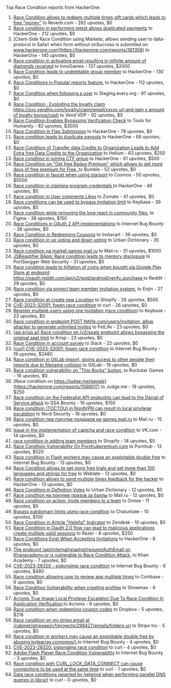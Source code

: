 Top Race Condition reports from HackerOne:

1. [Race Condition allows to redeem multiple times gift cards which leads to free "money"](https://hackerone.com/reports/759247) to Reverb.com - 282 upvotes, $0
2. [Race condition in performing retest allows duplicated payments](https://hackerone.com/reports/429026) to HackerOne - 212 upvotes, $0
3. [Client-Side Race Condition using Marketo, allows sending user to data-protocol in Safari when form without onSuccess is submitted on www.hackerone.com](https://hackerone.com/reports/381356) to HackerOne - 145 upvotes, $0
4. [Race condition in activating email resulting in infinite amount of diamonds received](https://hackerone.com/reports/509629) to InnoGames - 137 upvotes, $2000
5. [Race Condition leads to undeletable group member](https://hackerone.com/reports/604534) to HackerOne - 130 upvotes, $0
6. [Race Conditions in Popular reports feature.](https://hackerone.com/reports/146845) to HackerOne - 112 upvotes, $0
7. [Race Condition when following a user](https://hackerone.com/reports/927384) to Staging.every.org - 97 upvotes, $0
8. [Race Condition : Exploiting the loyalty claim https://xxx.vendhq.com/loyalty/claim/email/xxxxx url and gain x amount of loyalty bonus/cash](https://hackerone.com/reports/331940) to Vend VDP - 92 upvotes, $0
9. [Race Condition Enables Bypassing Verification Check](https://hackerone.com/reports/2110030) to Tools for Humanity - 82 upvotes, $3000
10. [Race Condition in Flag Submission](https://hackerone.com/reports/454949) to HackerOne - 78 upvotes, $0
11. [Race condition leads to duplicate payouts](https://hackerone.com/reports/220445) to HackerOne - 68 upvotes, $0
12. [Race Condition of Transfer data Credits to Organization Leads to Add Extra free Data Credits to the Organization](https://hackerone.com/reports/974892) to Helium - 63 upvotes, $250
13. [Race condition in joining CTF group](https://hackerone.com/reports/1540969) to HackerOne - 61 upvotes, $500
14. [Race Condition on "Get free Badoo Premium" which allows to get more days of free premium for Free. ](https://hackerone.com/reports/1037430) to Bumble - 52 upvotes, $0
15. [Race condition in faucet when using starport](https://hackerone.com/reports/1438052) to Cosmos - 50 upvotes, $5000
16. [Race condition in claiming program credentials ](https://hackerone.com/reports/488985) to HackerOne - 46 upvotes, $0
17. [Race condition in User comments  Likes](https://hackerone.com/reports/1409913) to Zomato - 41 upvotes, $0
18. [Race conditions can be used to bypass invitation limit](https://hackerone.com/reports/115007) to Keybase - 39 upvotes, $0
19. [Race condition while removing the love react in community files.](https://hackerone.com/reports/996141) to Figma - 38 upvotes, $150
20. [Race Conditions in OAuth 2 API implementations](https://hackerone.com/reports/55140) to Internet Bug Bounty - 38 upvotes, $0
21. [Race Condition in Redeeming Coupons](https://hackerone.com/reports/157996) to Instacart - 36 upvotes, $0
22. [Race condition in up voting and down voting](https://hackerone.com/reports/183837) to Urban Dictionary - 35 upvotes, $0
23. [Race condition на market.games.mail.ru](https://hackerone.com/reports/317557) to Mail.ru - 31 upvotes, $1000
24. [JSBeautifier BApp: Race condition leads to memory disclosure](https://hackerone.com/reports/187134) to PortSwigger Web Security - 31 upvotes, $0
25. [Race condition leads to Inflation of coins when bought via Google Play Store at endpoint https://oauth.reddit.com/api/v2/gold/android/verify_purchase ](https://hackerone.com/reports/801743) to Reddit - 29 upvotes, $0
26. [Race condition via project team member invitation system.](https://hackerone.com/reports/1108291) to Enjin - 27 upvotes, $0
27. [Race condition at create new Location](https://hackerone.com/reports/413759) to Shopify - 26 upvotes, $500
28. [CVE-2023-32001: fopen race condition](https://hackerone.com/reports/2039870) to curl - 26 upvotes, $0
29. [Register multiple users using one invitation (race condition)](https://hackerone.com/reports/148609) to Keybase - 23 upvotes, $0
30. [Race condition in endpoint POST fetlife.com/users/invitation, allow attacker to generate unlimited invites](https://hackerone.com/reports/1460373) to FetLife - 23 upvotes, $0
31. [[api.krisp.ai] Race condition on /v2/seats endpoint allows bypassing the original seat limit](https://hackerone.com/reports/1418419) to Krisp - 23 upvotes, $0
32. [Race Condition in account survey](https://hackerone.com/reports/165570) to Slack - 22 upvotes, $0
33. [[curl] CVE-2023-32001: fopen race condition](https://hackerone.com/reports/2078571) to Internet Bug Bounty - 19 upvotes, $2480
34. [Race condition in GitLab import, giving access to other people their imports due to filename collision](https://hackerone.com/reports/214028) to GitLab - 19 upvotes, $0
35. [Race condition vulnerability on "This Rocks" button.](https://hackerone.com/reports/474021) to Rockstar Games - 19 upvotes, $0
36. [Race condition on https://judge.me/people](https://hackerone.com/reports/1566017) to Judge.me  - 18 upvotes, $250
37. [Race condition on the Federalist API endpoints can lead to the Denial of Service attack](https://hackerone.com/reports/249319) to GSA Bounty - 16 upvotes, $150
38. [Race condition (TOCTOU) in NordVPN can result in local privilege escalation](https://hackerone.com/reports/768110) to Nord Security - 16 upvotes, $0
39. [Race condition при покупке подарков на games.mail.ru](https://hackerone.com/reports/685432) to Mail.ru - 15 upvotes, $0
40. [Issue in the implementation of captcha and race condition](https://hackerone.com/reports/67562) to VK.com - 14 upvotes, $0
41. [race condition in adding team members](https://hackerone.com/reports/176127) to Shopify - 14 upvotes, $0
42. [Race Condition Vulnerability On Pornhubpremium.com](https://hackerone.com/reports/183624) to Pornhub - 13 upvotes, $520
43. [Race condition in Flash workers may cause an exploitabl​e double free](https://hackerone.com/reports/37240) to Internet Bug Bounty - 13 upvotes, $0
44. [Race Condition allows to get more free trials and get more than 100 languages and strings for free](https://hackerone.com/reports/1087188) to Weblate - 13 upvotes, $0
45. [Race condition allows to send multiple times feedback for the hacker](https://hackerone.com/reports/1132171) to HackerOne - 13 upvotes, $0
46. [Race Condition in Definition Votes](https://hackerone.com/reports/152717) to Urban Dictionary - 12 upvotes, $0
47. [Race condition на покупке призов за баллы](https://hackerone.com/reports/700833) to Mail.ru - 12 upvotes, $0
48. [Race condition on action: Invite members to a team](https://hackerone.com/reports/1285538) to Omise - 11 upvotes, $0
49. [Bypass subdomain limits using race condition](https://hackerone.com/reports/395351) to Chaturbate - 10 upvotes, $100
50. [Race Condition in Article "Helpful" Indicator](https://hackerone.com/reports/109485) to Zendesk - 10 upvotes, $0
51. [Race Condition in Oauth 2.0 flow can lead to malicious applications create multiple valid sessions](https://hackerone.com/reports/699112) to Razer - 8 upvotes, $250
52. [Race Conditions Exist When Accepting Invitations](https://hackerone.com/reports/119354) to HackerOne - 8 upvotes, $0
53. [The endpoint /api/internal/graphql/requestAuthEmail on Khanacademy.or is vulnerable to Race Condition Attack.](https://hackerone.com/reports/1293377) to Khan Academy - 7 upvotes, $0
54. [ CVE-2023-28320 - siglongjmp race condition](https://hackerone.com/reports/1990421) to Internet Bug Bounty - 6 upvotes, $480
55. [Race condition allowing user to review app multiple times](https://hackerone.com/reports/106360) to Coinbase - 6 upvotes, $0
56. [Race Condition Vulnerability when creating profiles](https://hackerone.com/reports/1428690) to Showmax - 6 upvotes, $0
57. [Acronis True Image Local Privilege Escalation Due To Race Condition In Application Verification ](https://hackerone.com/reports/1251464) to Acronis - 6 upvotes, $0
58. [Race condition when redeeming coupon codes](https://hackerone.com/reports/59179) to Dropbox - 5 upvotes, $216
59. [Race condition on my.stripo.email at /cabinet/stripeapi/v1/projects/298427/emails/folders uri](https://hackerone.com/reports/994051) to Stripo Inc - 5 upvotes, $0
60. [Race condition in workers may cause an exploitable double free by abusing bytearray.compress()  ](https://hackerone.com/reports/47227) to Internet Bug Bounty - 4 upvotes, $0
61. [CVE-2023-28320: siglongjmp race condition](https://hackerone.com/reports/1929597) to curl - 4 upvotes, $0
62. [Adobe Flash Player Race Condition Vulnerability](https://hackerone.com/reports/119657) to Internet Bug Bounty - 3 upvotes, $0
63. [Race condition with CURL_LOCK_DATA_CONNECT can cause connections to be used at the same time](https://hackerone.com/reports/724134) to curl - 1 upvotes, $0
64. [Data race conditions reported by helgrind when performing parallel DNS queries in libcurl](https://hackerone.com/reports/1019457) to curl - 0 upvotes, $0
